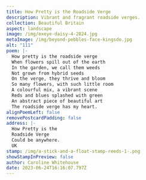 ```yaml
---
title: How Pretty is the Roadside Verge
description: Vibrant and fragrant roadside verges.
collection: Beautiful Britain
aspect: landscape
image: /img/oxeye-daisy-4-2824.jpg
metaImage: /img/beyond-pebbles-face-kingsdo.jpg
alt: "111"
poem: |-
  How pretty is the roadside verge
  When flowers spill out of the earth
  In the garden, we call them weeds
  Not grown from hybrid seeds
  On the verge, they thrive and bloom
  So many flowers, with such little room
  A colourful mix, a vibrant scene
  Reds and blues splashed with green
  An abstract piece of beautiful art
  The roadside verge has my heart.
alignPoemLeft: false
removePostcardPadding: false
address: |-
  How Pretty is the 
  Roadside Verge
  Could be anywhere.
  UK
stamp: /img/a-stick-and-a-float-stamp-reeds-1-.png
showStampInPreview: false
author: Caroline Whitehouse
date: 2023-06-24T16:16:07.797Z
---
```

